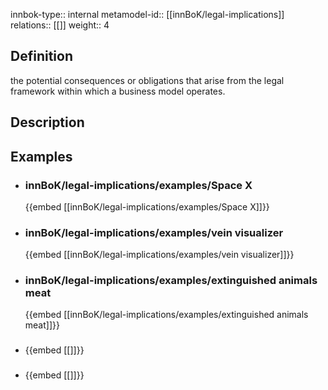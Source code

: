 
innbok-type:: internal
metamodel-id:: [[innBoK/legal-implications]]
relations:: [[]]
weight:: 4

## Definition
the potential consequences or obligations that arise from the legal framework within which a business model operates.
## Description
## Examples
- ### innBoK/legal-implications/examples/Space X
	{{embed [[innBoK/legal-implications/examples/Space X]]}}
- ### innBoK/legal-implications/examples/vein visualizer
	{{embed [[innBoK/legal-implications/examples/vein visualizer]]}}
- ### innBoK/legal-implications/examples/extinguished animals meat
	{{embed [[innBoK/legal-implications/examples/extinguished animals meat]]}}
- ### 
	{{embed [[]]}}
- ### 
	{{embed [[]]}}


